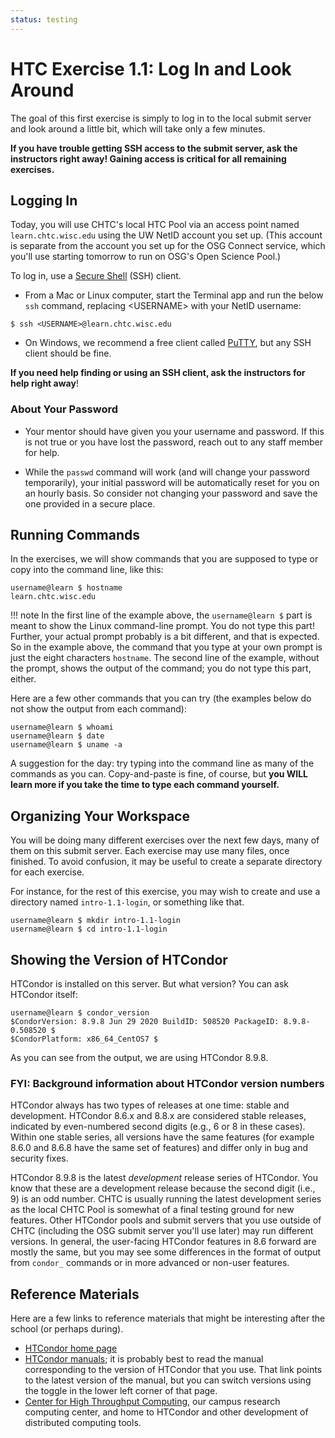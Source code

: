 ```yaml
---
status: testing
---
```


<style type="text/css"> pre em { font-style: normal; background-color: yellow; } pre strong { font-style: normal; font-weight: bold; color: \#008; } </style>

HTC Exercise 1.1: Log In and Look Around
===========================================

The goal of this first exercise is simply to log in to the local submit server and look around a little bit, which will take only a few minutes. 

**If you have trouble getting SSH access to the submit server, ask the instructors right away! Gaining access is critical for all remaining exercises.**

Logging In
----------

Today, you will use CHTC's local HTC Pool via an access point named `learn.chtc.wisc.edu` using the UW NetID account you set up. (This account is separate from the account you set up for the OSG Connect service, which you'll use starting tomorrow to run on OSG's Open Science Pool.)

To log in, use a [Secure Shell](http://en.wikipedia.org/wiki/Secure_Shell) (SSH) client.

-   From a Mac or Linux computer, start the Terminal app and run the below `ssh` command, replacing \<USERNAME\> with your NetID username:

``` hl_lines="1"
$ ssh <USERNAME>@learn.chtc.wisc.edu
```
    
-   On Windows, we recommend a free client called [PuTTY](http://www.chiark.greenend.org.uk/~sgtatham/putty/),
    but any SSH client should be fine.

**If you need help finding or using an SSH client, ask the instructors for help right away**!

### About Your Password

-   Your mentor should have given you your username and password.
    If this is not true or you have lost the password, reach out to any staff member for help.

-   While the `passwd` command will work (and will change your password temporarily),
    your initial password will be automatically reset for you on an hourly basis.
    So consider not changing your password and save the one provided in a secure place.

Running Commands
----------------

In the exercises, we will show commands that you are supposed to type or copy into the command line, like this:

``` console
username@learn $ hostname
learn.chtc.wisc.edu
```

!!! note
    In the first line of the example above, the `username@learn $` part is meant to show the Linux command-line prompt.
    You do not type this part! Further, your actual prompt probably is a bit different, and that is expected.
    So in the example above, the command that you type at your own prompt is just the eight characters `hostname`.
    The second line of the example, without the prompt, shows the output of the command; you do not type this part,
    either.

Here are a few other commands that you can try (the examples below do not show the output from each command):

``` console
username@learn $ whoami
username@learn $ date
username@learn $ uname -a
```

A suggestion for the day: try typing into the command line as many of the commands as you can.
Copy-and-paste is fine, of course, but **you WILL learn more if you take the time to type each command yourself.**

Organizing Your Workspace
-------------------------

You will be doing many different exercises over the next few days, many of them on this submit server. Each exercise may use many files, once finished. To avoid confusion, it may be useful to create a separate directory for each exercise.

For instance, for the rest of this exercise, you may wish to create and use a directory named `intro-1.1-login`, or something like that.

``` console
username@learn $ mkdir intro-1.1-login
username@learn $ cd intro-1.1-login
```

Showing the Version of HTCondor
-------------------------------

HTCondor is installed on this server. But what version? You can ask HTCondor itself:

``` console
username@learn $ condor_version
$CondorVersion: 8.9.8 Jun 29 2020 BuildID: 508520 PackageID: 8.9.8-0.508520 $
$CondorPlatform: x86_64_CentOS7 $
```

As you can see from the output, we are using HTCondor 8.9.8.

### FYI: Background information about HTCondor version numbers

HTCondor always has two types of releases at one time: stable and development. HTCondor 8.6.x and 8.8.x are considered stable releases, indicated by even-numbered second digits (e.g., 6 or 8 in these cases). Within one stable series, all versions have the same features (for example 8.6.0 and 8.6.8 have the same set of features) and differ only in bug and security fixes.

HTCondor 8.9.8 is the latest _development_ release series of HTCondor. You know that these are a development release because the second digit (i.e., 9) is an odd number. CHTC is usually running the latest development series as the local CHTC Pool is somewhat of a final testing ground for new features. Other HTCondor pools and submit servers that you use outside of CHTC (including the OSG submit server you'll use later) may run different versions. In general, the user-facing HTCondor features in 8.6 forward are mostly the same, but you may see some differences in the format of output from `condor_` commands or in more advanced or non-user features.

Reference Materials
-------------------

Here are a few links to reference materials that might be interesting after the school (or perhaps during).

-   [HTCondor home page](https://htcondor.org)
-   [HTCondor manuals](https://htcondor.readthedocs.io/en/latest/); it is probably best to read the manual corresponding to the version of HTCondor that you use. That link points to the latest version of the manual, but you can switch versions using the toggle in the lower left corner of that page.
-   [Center for High Throughput Computing](http://chtc.cs.wisc.edu/), our campus research computing center, and home to HTCondor and other development of distributed computing tools.
